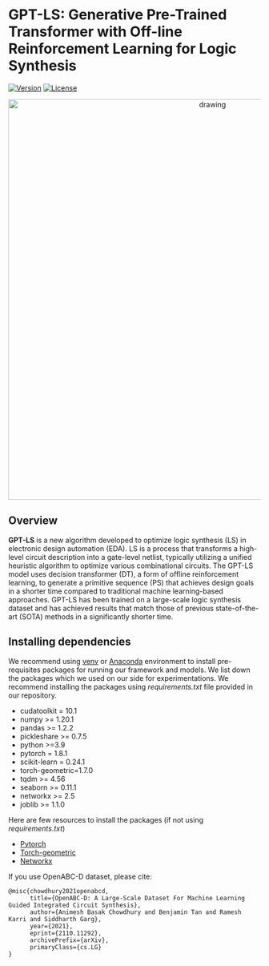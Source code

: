 # GPT-LS: Generative Pre-Trained Transformer with Off-line Reinforcement Learning for Logic Synthesis
[![Version](https://img.shields.io/badge/Version-1.0.0-brightgreen)](https://github.com/NYU-MLDA/OpenABC) 
[![License](https://img.shields.io/badge/License-BSD%203--Clause-blue.svg)](https://opensource.org/licenses/BSD-3-Clause)

<p align="center">
      <img src="./Overall_framework.png" alt="drawing" width="800"/>
</p>

## Overview

**GPT-LS** is a new algorithm developed to optimize logic synthesis (LS) in electronic design automation (EDA). LS is a process that transforms a high-level circuit description into a gate-level netlist, typically utilizing a unified heuristic algorithm to optimize various combinational circuits. The GPT-LS model uses decision transformer (DT), a form of offline reinforcement learning, to generate a primitive sequence (PS) that achieves design goals in a shorter time compared to traditional machine learning-based approaches. GPT-LS has been trained on a large-scale logic synthesis dataset and has achieved results that match those of previous state-of-the-art (SOTA) methods in a significantly shorter time.


## Installing dependencies

We recommend using [venv](https://docs.python.org/3/library/venv.html) or [Anaconda](https://www.anaconda.com/) environment to install pre-requisites packages for running our framework and models.
We list down the packages which we used on our side for experimentations. We recommend installing the packages using *requirements.txt* file provided in our repository.

- cudatoolkit = 10.1
- numpy >= 1.20.1
- pandas >= 1.2.2
- pickleshare >= 0.7.5
- python >=3.9
- pytorch = 1.8.1
- scikit-learn = 0.24.1
- torch-geometric=1.7.0
- tqdm >= 4.56
- seaborn >= 0.11.1
- networkx >= 2.5
- joblib >= 1.1.0

Here are few resources to install the packages (if not using *requirements.txt*)

- [Pytorch](https://pytorch.org/get-started/locally/)
- [Torch-geometric](https://pytorch-geometric.readthedocs.io/en/latest/notes/installation.html)
- [Networkx](https://networkx.org/documentation/stable/install.html)



If you use OpenABC-D dataset, please cite:

```
@misc{chowdhury2021openabcd,
      title={OpenABC-D: A Large-Scale Dataset For Machine Learning Guided Integrated Circuit Synthesis}, 
      author={Animesh Basak Chowdhury and Benjamin Tan and Ramesh Karri and Siddharth Garg},
      year={2021},
      eprint={2110.11292},
      archivePrefix={arXiv},
      primaryClass={cs.LG}
}
```




















